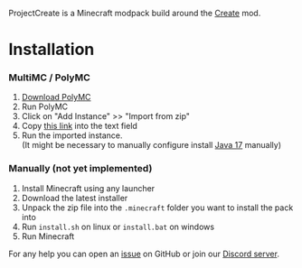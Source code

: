 ProjectCreate is a Minecraft modpack build around the [Create](https://modrinth.com/mod/create) mod.

# Installation
### MultiMC / PolyMC
1. [Download PolyMC](https://polymc.org/download/)
2. Run PolyMC
3. Click on "Add Instance" >> "Import from zip"
4. Copy [this link](https://github.com/OpenPlayVerse/ProjectCreate/releases/latest/download/ProjectCreate-latest_MultiMC.zip ) into the text field
5. Run the imported instance.  
(It might be necessary to manually configure install [Java 17](https://adoptium.net/temurin/releases/) manually)

### Manually (not yet implemented)
1. Install Minecraft using any launcher
2. Download the latest installer
3. Unpack the zip file into the `.minecraft` folder you want to install the pack into
4. Run `install.sh` on linux or `install.bat` on windows
5. Run Minecraft


For any help you can open an [issue](https://github.com/OpenPlayVerse/testpack/issues) on GitHub or join our [Discord server](https://discord.gg/RAuzfjSuuT).